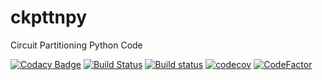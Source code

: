# ckpttnpy
Circuit Partitioning Python Code

[![Codacy Badge](https://api.codacy.com/project/badge/Grade/1c8b47586d12409e95c7c143b1fec7e8)](https://app.codacy.com/app/luk036/ckpttnpy?utm_source=github.com&utm_medium=referral&utm_content=luk036/ckpttnpy&utm_campaign=Badge_Grade_Dashboard)
[![Build Status](https://travis-ci.org/luk036/ckpttnpy.svg?branch=master)](https://travis-ci.org/luk036/ckpttnpy)
[![Build status](https://ci.appveyor.com/api/projects/status/7h47qjklmnarn3to?svg=true)](https://ci.appveyor.com/project/luk036/ckpttnpy)
[![codecov](https://codecov.io/gh/luk036/ckpttnpy/branch/master/graph/badge.svg)](https://codecov.io/gh/luk036/ckpttnpy)
[![CodeFactor](https://www.codefactor.io/repository/github/luk036/ckpttnpy/badge)](https://www.codefactor.io/repository/github/luk036/ckpttnpy)
